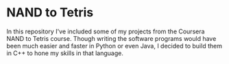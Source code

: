 # NAND to Tetris

In this repository I've included some of my projects from the Coursera NAND to Tetris course. Though writing the software programs would have been much easier and faster in Python or even Java, I decided to build them in C++ to hone my skills in that language. 
